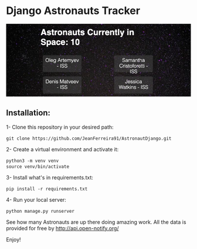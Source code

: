 # Django Astronauts Tracker

![Project image](./AstronautApp/static/images/github-image.png)

## Installation:

1- Clone this repository in your desired path:

```
git clone https://github.com/JeanFerreira91/AstronautDjango.git
```

2- Create a virtual environment and activate it:

```
python3 -m venv venv
source venv/bin/activate
```

3- Install what's in requirements.txt:

```
pip install -r requirements.txt
```

4- Run your local server:

```
python manage.py runserver
```

See how many Astronauts are up there doing amazing work. All the data is provided for free by http://api.open-notify.org/

Enjoy!